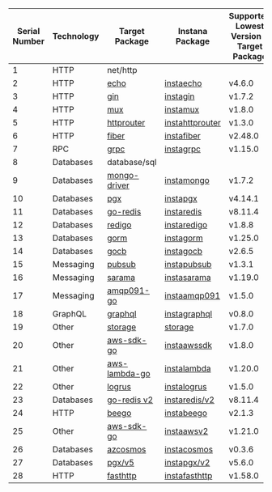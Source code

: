 | Serial Number | Technology | Target Package | Instana Package | Supported Lowest Version - Target Package | Supported Highest Version - Target Package |
| ------------- | ---------- | --------------- | --------------- | ----------------------------------------- | ----------------------------------------- |
| 1 | HTTP | net/http | | | |
| 2 | HTTP | [echo](https://pkg.go.dev/github.com/labstack/echo/v4) | [instaecho](https://pkg.go.dev/github.com/instana/go-sensor/instrumentation/instaecho) | v4.6.0 | v4.13.3 |
| 3 | HTTP | [gin](https://pkg.go.dev/github.com/gin-gonic/gin) | [instagin](https://pkg.go.dev/github.com/instana/go-sensor/instrumentation/instagin) | v1.7.2 | v1.10.0 |
| 4 | HTTP | [mux](https://pkg.go.dev/github.com/gorilla/mux) | [instamux](https://pkg.go.dev/github.com/instana/go-sensor/instrumentation/instamux) | v1.8.0 | v1.8.1 |
| 5 | HTTP | [httprouter](https://pkg.go.dev/github.com/julienschmidt/httprouter) | [instahttprouter](https://pkg.go.dev/github.com/instana/go-sensor/instrumentation/instahttprouter) | v1.3.0 | v1.3.0 |
| 6 | HTTP | [fiber](https://pkg.go.dev/github.com/gofiber/fiber/v2) | [instafiber](https://pkg.go.dev/github.com/instana/go-sensor/instrumentation/instafiber) | v2.48.0 | v2.52.6 |
| 7 | RPC | [grpc](https://pkg.go.dev/google.golang.org/grpc) | [instagrpc](https://pkg.go.dev/github.com/instana/go-sensor/instrumentation/instagrpc) | v1.15.0 | v1.72.0 |
| 8 | Databases | database/sql | | | |
| 9 | Databases | [mongo-driver](https://pkg.go.dev/go.mongodb.org/mongo-driver) | [instamongo](https://pkg.go.dev/github.com/instana/go-sensor/instrumentation/instamongo) | v1.7.2 | v1.17.3 |
| 10 | Databases | [pgx](https://pkg.go.dev/github.com/jackc/pgx/v4) | [instapgx](https://pkg.go.dev/github.com/instana/go-sensor/instrumentation/instapgx) | v4.14.1 | v4.18.3 |
| 11 | Databases | [go-redis](https://pkg.go.dev/github.com/go-redis/redis/v8) | [instaredis](https://pkg.go.dev/github.com/instana/go-sensor/instrumentation/instaredis) | v8.11.4 | v8.11.5 |
| 12 | Databases | [redigo](https://pkg.go.dev/github.com/gomodule/redigo) | [instaredigo](https://pkg.go.dev/github.com/instana/go-sensor/instrumentation/instaredigo) | v1.8.8 | v1.9.2 |
| 13 | Databases | [gorm](https://pkg.go.dev/gorm.io/gorm) | [instagorm](https://pkg.go.dev/github.com/instana/go-sensor/instrumentation/instagorm) | v1.25.0 | v1.25.12 |
| 14 | Databases | [gocb](https://pkg.go.dev/github.com/couchbase/gocb/v2) | [instagocb](https://pkg.go.dev/github.com/instana/go-sensor/instrumentation/instagocb) | v2.6.5 | v2.10.0 |
| 15 | Messaging | [pubsub](https://pkg.go.dev/cloud.google.com/go/pubsub) | [instapubsub](https://pkg.go.dev/github.com/instana/go-sensor/instrumentation/cloud.google.com/go/pubsub) | v1.3.1 | v1.49.0 |
| 16 | Messaging | [sarama](https://pkg.go.dev/github.com/IBM/sarama) | [instasarama](https://pkg.go.dev/github.com/instana/go-sensor/instrumentation/instasarama) | v1.19.0 | v1.45.1 |
| 17 | Messaging | [amqp091-go](https://pkg.go.dev/github.com/rabbitmq/amqp091-go) | [instaamqp091](https://pkg.go.dev/github.com/instana/go-sensor/instrumentation/instaamqp091) | v1.5.0 | v1.10.0 |
| 18 | GraphQL | [graphql](https://pkg.go.dev/github.com/graphql-go/graphql) | [instagraphql](https://pkg.go.dev/github.com/instana/go-sensor/instrumentation/instagraphql) | v0.8.0 | v0.8.1 |
| 19 | Other | [storage](https://pkg.go.dev/cloud.google.com/go/storage) | [storage](https://pkg.go.dev/github.com/instana/go-sensor/instrumentation/cloud.google.com/go/storage) | v1.7.0 | v1.51.0 |
| 20 | Other | [aws-sdk-go](https://pkg.go.dev/github.com/aws/aws-sdk-go) | [instaawssdk](https://pkg.go.dev/github.com/instana/go-sensor/instrumentation/instaawssdk) | v1.8.0 | v1.55.6 |
| 21 | Other | [aws-lambda-go](https://pkg.go.dev/github.com/aws/aws-lambda-go) | [instalambda](https://pkg.go.dev/github.com/instana/go-sensor/instrumentation/instalambda) | v1.20.0 | v1.47.0 |
| 22 | Other | [logrus](https://pkg.go.dev/github.com/sirupsen/logrus) | [instalogrus](https://pkg.go.dev/github.com/instana/go-sensor/instrumentation/instalogrus) | v1.5.0 | v1.9.3 |
| 23 | Databases | [go-redis v2](https://pkg.go.dev/github.com/redis/go-redis/v9) | [instaredis/v2](https://pkg.go.dev/github.com/instana/go-sensor/instrumentation/instaredis/v2) | v8.11.4 | v9.7.0 |
| 24 | HTTP | [beego](https://pkg.go.dev/github.com/beego/beego/v2) | [instabeego](https://pkg.go.dev/github.com/instana/go-sensor/instrumentation/instabeego) | v2.1.3 | v2.3.4 |
| 25 | Other | [aws-sdk-go](https://pkg.go.dev/github.com/aws/aws-sdk-go-v2) | [instaawsv2](https://pkg.go.dev/github.com/instana/go-sensor/instrumentation/instaawsv2) | v1.21.0 | v1.36.1 |
| 26 | Databases | [azcosmos](https://pkg.go.dev/github.com/Azure/azure-sdk-for-go/sdk/data/azcosmos) | [instacosmos](https://pkg.go.dev/github.com/instana/go-sensor/instrumentation/instacosmos) | v0.3.6 | v1.3.0 |
| 27 | Databases | [pgx/v5](https://pkg.go.dev/github.com/jackc/pgx/v5) | [instapgx/v2](https://pkg.go.dev/github.com/instana/go-sensor/instrumentation/instapgx/v2) | v5.6.0 | v5.7.2 |
| 28 | HTTP | [fasthttp](https://pkg.go.dev/github.com/valyala/fasthttp) | [instafasthttp](https://pkg.go.dev/github.com/instana/go-sensor/instrumentation/instafasthttp) | v1.58.0 | v1.59.0 |

